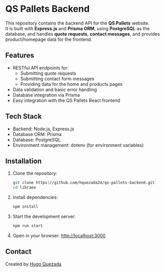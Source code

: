 # QS Pallets Backend

This repository contains the backend API for the **QS Pallets** website.  
It is built with **Express.js** and **Prisma ORM**, using **PostgreSQL** as the database, and handles **quote requests**, **contact messages**, and provides product/homepage data for the frontend.

## Features

- RESTful API endpoints for:
  - Submitting quote requests
  - Submitting contact form messages
  - Providing data for the home and products pages
- Data validation and basic error handling
- Database integration via Prisma
- Easy integration with the QS Pallets React frontend

## Tech Stack

- Backend: Node.js, Express.js
- Database ORM: Prisma
- Database: PostgreSQL
- Environment management: dotenv (for environment variables)

## Installation

1. Clone the repository:

   ```bash
   git clone https://github.com/hquezada24/qs-pallets-backend.git
   cd libraea
   ```

1. Install dependencies:

   ```bash
   npm install
   ```

1. Start the development server:

   ```bash
   npm run start
   ```

1. Open in your browser: [http://localhost:3000](http://localhost:3000)

## Contact

Created by [Hugo Quezada](https://www.linkedin.com/in/hugo-quezada-7059091b6/)
